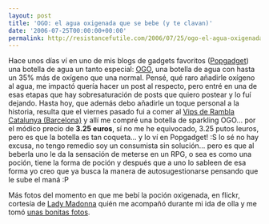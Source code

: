 ```yaml
---
layout: post
title: 'OGO: el agua oxigenada que se bebe (y te clavan)'
date: '2006-07-25T00:00:00+00:00'
permalink: http://resistancefutile.com/2006/07/25/ogo-el-agua-oxigenada-que-se-bebe-y-te-clavan/
---
```

<a href="http://www.ogolife.com/"><img style="float:right; margin:0 0 10px 10px;cursor:pointer; cursor:hand;" src="http://photos1.blogger.com/blogger/6639/1972/320/OGO.png" border="0" alt="" /></a>Hace unos días ví en uno de mis blogs de gadgets favoritos (<a href="http://www.popgadget.net/2006/06/would_you_care_1.php#015892">Popgadget</a>) una botella de agua un tanto especial: <a href="http://www.ogolife.com/">OGO</a>, una botella de agua con hasta un 35% más de oxígeno que una normal. Pensé, qué raro añadirle oxígeno al agua, me impactó quería hacer un post al respecto, pero entré en una de esas etapas que hay sobresaturación de posts que quiero postear y lo fuí dejando. Hasta hoy, que además debo añadirle un toque personal a la historia, resulta que el viernes pasado fui a comer al <a href="http://maps.google.es/maps?f=l&hl=ca&q=Vips&near=Rambla+de+Catalunya,+2,+08007,+Barcelona,+Barcelona,+Catalu%C3%B1a,+Espa%C3%B1a&ie=UTF8&om=1&ll=41.392264,2.168598&spn=0.029298,0.058708">Vips de Rambla Catalunya (Barcelona)</a> y allí me compré una botella de sparkling OGO... por el módico precio de <span style="font-weight:bold;">3.25 euros</span>, sí no me he equivocado, 3.25 putos leuros, pero es que la botella es tan coqueta... y lo ví en Popgadget! :S lo sé no hay excusa, no tengo remedio soy un consumista sin solución... pero es que al beberla uno le da la sensación de meterse en un RPG, o sea es como una poción, tiene la forma de poción y después que a uno lo sableen de esa forma yo creo que ya busca la manera de autosugestionarse pensando que le sube el maná :P

Más fotos del momento en que me bebí la poción oxigenada, en flickr, cortesía de <a href="http://childrenatyourfeet.blogspot.com">Lady Madonna</a> quién me acompañó durante mi ida de olla y me tomó <a href="http://www.flickr.com/photos/lady-madonna/tags/ogo/">unas bonitas fotos</a>.
